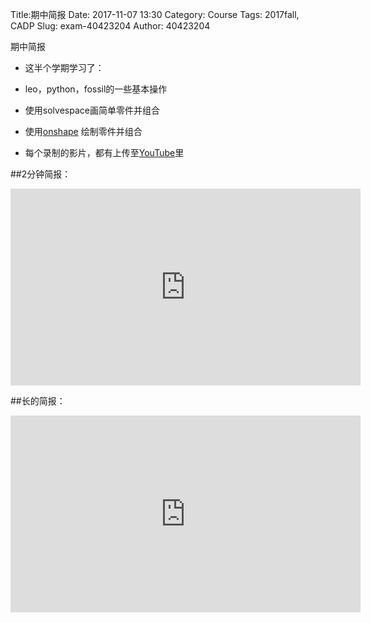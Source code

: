 Title:期中简报
Date: 2017-11-07 13:30
Category: Course
Tags: 2017fall, CADP
Slug: exam-40423204
Author: 40423204



期中简报


<!-- PELICAN_END_SUMMARY -->
* 这半个学期学习了：

* leo，python，fossil的一些基本操作

* 使用solvespace画简单零件并组合

* 使用<a href="https://cad.onshape.com/documents?resourceType=filter&nodeId=1&column=modifiedAt&order=desc&viewMode=0">onshape</a>
绘制零件并组合 

* 每个录制的影片，都有上传至<a href="https://www.youtube.com/channel/UCagLs1uj_xzuHZ1DytkgfJA?view_as=subscriber">YouTube</a>里

##2分钟简报：

<iframe width="560" height="315" src="https://www.youtube.com/embed/ekjq0GIB05A" frameborder="0" gesture="media" allowfullscreen></iframe>

##长的简报：

<iframe width="560" height="315" src="https://www.youtube.com/embed/-ofpKHwe38k" frameborder="0" allowfullscreen></iframe>